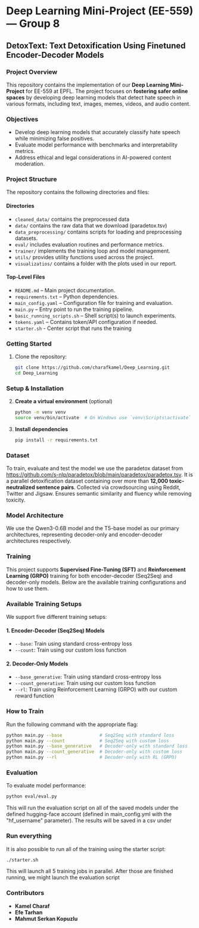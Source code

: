 # Deep Learning Mini-Project (EE-559) — Group 8  
## DetoxText: Text Detoxification Using Finetuned Encoder-Decoder Models

### Project Overview
This repository contains the implementation of our **Deep Learning Mini-Project** for EE-559 at EPFL. The project focuses on **fostering safer online spaces** by developing deep learning models that detect hate speech in various formats, including text, images, memes, videos, and audio content.

### Objectives
- Develop deep learning models that accurately classify hate speech while minimizing false positives.
- Evaluate model performance with benchmarks and interpretability metrics.
- Address ethical and legal considerations in AI-powered content moderation.


### Project Structure

The repository contains the following directories and files:

#### Directories

- `cleaned_data/` contains the preprocessed data
- `data/` contains the raw data that we download (paradetox.tsv)
- `data_preprocessing/` contains scripts for loading and preprocessing datasets.
- `eval/` includes evaluation routines and performance metrics.
- `trainer/` implements the training loop and model management.
- `utils/` provides utility functions used across the project.
- `visualizatios/` contains a folder with the plots used in our report.

#### Top-Level Files

- `README.md` – Main project documentation.
- `requirements.txt` – Python dependencies.
- `main_config.yaml` – Configuration file for training and evaluation.
- `main.py` – Entry point to run the training pipeline.
- `basic_running_scripts.sh` – Shell script(s) to launch experiments.
- `tokens.yaml` – Contains token/API configuration if needed.
- `starter.sh` - Center script that runs the training

### Getting Started

1. Clone the repository:
   ```bash
   git clone https://github.com/charafkamel/Deep_Learning.git
   cd Deep_Learning
   ```

### Setup & Installation
2. **Create a virtual environment** (optional)
   ```sh
   python -m venv venv
   source venv/bin/activate  # On Windows use `venv\Scripts\activate`
   ```

3. **Install dependencies**
   ```sh
   pip install -r requirements.txt
   ```

### Dataset
To train, evaluate and test the model we use the paradetox dataset from https://github.com/s-nlp/paradetox/blob/main/paradetox/paradetox.tsv. It is a parallel detoxification dataset containing over more than <b>12,000 toxic-neutralized sentence pairs</b>. Collected via crowdsourcing using Reddit, Twitter and Jigsaw. Ensures semantic similarity and fluency while removing toxicity.


### Model Architecture
We use the Qwen3-0.6B model and the T5-base model as our primary architectures, representing decoder-only and encoder-decoder architectures respectively.


### Training
This project supports **Supervised Fine-Tuning (SFT)** and **Reinforcement Learning (GRPO)** training for both encoder-decoder (Seq2Seq) and decoder-only models. Below are the available training configurations and how to use them.

### Available Training Setups

We support five different training setups:

#### 1. Encoder-Decoder (Seq2Seq) Models
- `--base`: Train using standard cross-entropy loss
- `--count`: Train using our custom loss function

#### 2. Decoder-Only Models
- `--base_generative`: Train using standard cross-entropy loss
- `--count_generative`: Train using our custom loss function
- `--rl`: Train using Reinforcement Learning (GRPO) with our custom reward function

### How to Train

Run the following command with the appropriate flag:

```bash
python main.py --base              # Seq2Seq with standard loss
python main.py --count             # Seq2Seq with custom loss
python main.py --base_generative   # Decoder-only with standard loss
python main.py --count_generative  # Decoder-only with custom loss
python main.py --rl                # Decoder-only with RL (GRPO)
```

### Evaluation
To evaluate model performance:
```sh
python eval/eval.py
```
This will run the evaluation script on all of the saved models under the defined hugging-face account (defined in main_config.yml with the "hf_username" parameter). The results will be saved in a csv under

### Run everything
It is also possible to run all of the training using the starter script:
```sh
./starter.sh
```
This will launch all 5 training jobs in parallel. After those are finished running, we might launch the evaluation script

### Contributors
- **Kamel Charaf**
- **Efe Tarhan**
- **Mahmut Serkan Kopuzlu**
